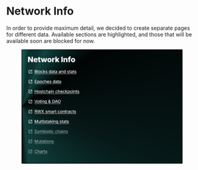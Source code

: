 # Network Info

In order to provide maximum detail, we decided to create separate pages for different data. Available sections are highlighted, and those that will be available soon are blocked for now.

<figure><img src="../../../../.gitbook/assets/image (1) (1) (1) (1) (1) (1) (1) (1).png" alt=""><figcaption></figcaption></figure>
